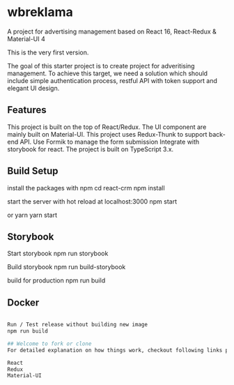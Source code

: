 # wbreklama
A project for advertising management based on React 16, React-Redux & Material-UI 4

This is the very first version.

The goal of this starter project is to create project for adveritising management. To achieve this target, we need a solution which should include simple authentication process, restful API with token support and elegant UI design.

## Features
This project is built on the top of React/Redux.
The UI component are mainly built on Material-UI.
This project uses Redux-Thunk to support back-end API.
Use Formik to manage the form submission
Integrate with storybook for react.
The project is built on TypeScript 3.x.

## Build Setup
install the packages with npm
cd react-crm npm install

start the server with hot reload at localhost:3000
npm start

or yarn
yarn start

## Storybook
Start storybook
npm run storybook

Build storybook
npm run build-storybook

build for production
npm run build

## Docker
```bash

Run / Test release without building new image
npm run build

## Welcome to fork or clone
For detailed explanation on how things work, checkout following links please.

React
Redux
Material-UI
